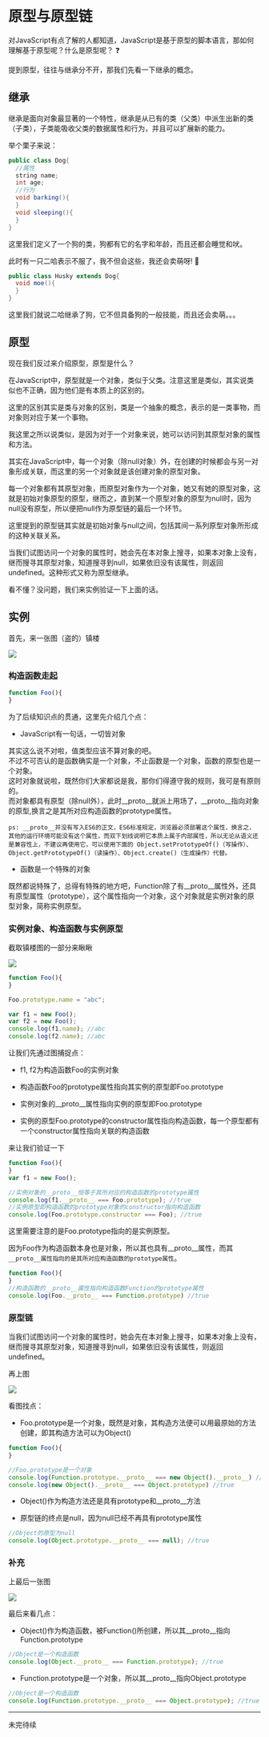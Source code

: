 # 原型与原型链

对JavaScript有点了解的人都知道，JavaScript是基于原型的脚本语言，那如何理解基于原型呢？什么是原型呢？ :question:

提到原型，往往与继承分不开，那我们先看一下继承的概念。

## 继承

继承是面向对象最显著的一个特性，继承是从已有的类（父类）中派生出新的类（子类），子类能吸收父类的数据属性和行为，并且可以扩展新的能力。

举个栗子来说：

```java
public class Dog{
  //属性
  string name;
  int age;
  //行为
  void barking(){
  }
  void sleeping(){
  }
}
```

这里我们定义了一个狗的类，狗都有它的名字和年龄，而且还都会睡觉和吠。

此时有一只二哈表示不服了，我不但会这些，我还会卖萌呀! :dog:

```java
public class Husky extends Dog{
  void moe(){
  }
}
```

这里我们就说二哈继承了狗，它不但具备狗的一般技能，而且还会卖萌。。。

## 原型

现在我们反过来介绍原型，原型是什么？

在JavaScript中，原型就是一个对象，类似于父类。注意这里是类似，其实说类似也不正确，因为他们是有本质上的区别的。

这里的区别其实是类与对象的区别，类是一个抽象的概念，表示的是一类事物，而对象则对应于某一个事物。

我这里之所以说类似，是因为对于一个对象来说，她可以访问到其原型对象的属性和方法。

其实在JavaScript中，每一个对象（除null对象）外，在创建的时候都会与另一对象形成关联，而这里的另一个对象就是该创建对象的原型对象。

每一个对象都有其原型对象，而原型对象作为一个对象，她又有她的原型对象，这就是初始对象原型的原型，继而之，直到某一个原型对象的原型为null时，因为null没有原型，所以便把null作为原型链的最后一个环节。

这里提到的原型链其实就是初始对象与null之间，包括其间一系列原型对象所形成的这种关联关系。

当我们试图访问一个对象的属性时，她会先在本对象上搜寻，如果本对象上没有，继而搜寻其原型对象，知道搜寻到null，如果依旧没有该属性，则返回undefined。这种形式又称为原型继承。

看不懂？没问题，我们来实例验证一下上面的话。

## 实例

首先，来一张图（盗的）镇楼

![](../../images/prototype.jpg)

### 构造函数走起

```javascript
function Foo(){
}
```

为了后续知识点的贯通，这里先介绍几个点：

* JavaScript有一句话，一切皆对象

其实这么说不对啦，值类型应该不算对象的吧。<br>
不过不可否认的是函数确实是一个对象，不止函数是一个对象，函数的原型也是一个对象。<br>
这时对象就说啦，既然你们大家都说是我，那你们得遵守我的规则，我可是有原则的。<br>
而对象都具有原型（除null外），此时__proto__就派上用场了，__proto__指向对象的原型,换言之是其所对应构造函数的prototype属性。

    ps: __proto__并没有写入ES6的正文，ES6标准规定，浏览器必须部署这个属性，换言之，其他的运行环境可能没有这个属性，而双下划线说明它本质上属于内部属性，所以无论从语义还是兼容性上，不建议再使用它，可以使用下面的 Object.setPrototypeOf()（写操作）、Object.getPrototypeOf()（读操作）、Object.create()（生成操作）代替。

* 函数是一个特殊的对象

既然都说特殊了，总得有特殊的地方吧，Function除了有__proto__属性外，还具有原型属性（prototype），这个属性指向一个对象，这个对象就是实例对象的原型对象，简称实例原型。

### 实例对象、构造函数与实例原型

截取镇楼图的一部分来瞅瞅

![](../../images/prototype-top.jpg)

```javascript
function Foo(){
}

Foo.prototype.name = "abc";

var f1 = new Foo();
var f2 = new Foo();
console.log(f1.name); //abc
console.log(f2.name); //abc
```

让我们先通过图捕捉点：
* f1, f2为构造函数Foo的实例对象

* 构造函数Foo的prototype属性指向其实例的原型即Foo.prototype

* 实例对象的__proto__属性指向实例的原型即Foo.prototype

* 实例的原型Foo.prototype的constructor属性指向构造函数，每一个原型都有一个constructor属性指向关联的构造函数

来让我们验证一下
```javascript
function Foo(){
}
var f1 = new Foo();

//实例对象的__proto__恒等于其所对应的构造函数的prototype属性
console.log(f1.__proto__ === Foo.prototype); //true
//实例原型即构造函数的prototype对象的constructor指向构造函数
console.log(Foo.prototype.constructor === Foo); //true
```

这里需要注意的是Foo.prototype指向的是实例原型。

因为Foo作为构造函数本身也是对象，所以其也具有__proto__属性，而其`__proto__属性指向的是其所对应构造函数的prototype属性`。


```javascript
function Foo(){
}
//构造函数的__proto__属性指向构造函数Function的prototype属性
console.log(Foo.__proto__ === Function.prototype) //true
```

### 原型链

当我们试图访问一个对象的属性时，她会先在本对象上搜寻，如果本对象上没有，继而搜寻其原型对象，知道搜寻到null，如果依旧没有该属性，则返回undefined。

再上图

![](../../images/prototype-center.jpg)

看图找点：
* Foo.prototype是一个对象，既然是对象，其构造方法便可以用最原始的方法创建，即其构造方法可以为Object()

```javascript
function Foo(){
}

//Foo.prototype是一个对象
console.log(Function.prototype.__proto__ === new Object().__proto__) //true
console.log(new Object().__proto__ === Object.prototype) //true
```

* Object()作为构造方法还是具有prototype和__proto__方法

* 原型链的终点是null，因为null已经不再具有prototype属性

```javascript
//Object的原型为null
console.log(Object.prototype.__proto__ === null); //true
```

### 补充

上最后一张图

![](../../images/prototype-bottom.jpg)

最后来看几点：
* Object()作为构造函数，被Function()所创建，所以其__proto__指向Function.prototype

```javascript
//Object是一个构造函数
console.log(Object.__proto__ === Function.prototype); //true
```

* Function.prototype是一个对象，所以其__proto__指向Object.prototype

```javascript
//Object是一个构造函数
console.log(Function.prototype.__proto__ === Object.prototype); //true
```

*****************
未完待续
